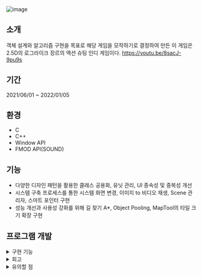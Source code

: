 ![image](https://github.com/songbyhyeok/2022-Enter-the-Gungeon/assets/63230518/05d93696-7c47-43f6-a918-29a135d8b2bf)

## 소개
객체 설계와 알고리즘 구현을 목표로 해당 게임을 모작하기로 결정하여 만든 이 게임은 2.5D의 로그라이크 장르의 액션 슈팅 인디 게임이다.
https://youtu.be/8sacJ-9pu9s

## 기간
2021/06/01 ~ 2022/01/05

## 환경
- C
- C++
- Window API
- FMOD API(SOUND)

## 기능
- 다양한 디자인 패턴을 활용한 클래스 공용화, 유닛 관리, UI 종속성 및 중복성 개선
- 시스템 구축 프로세스를 통한 시스템 화면 변경, 이미지 to 비디오 재생, Scene 관리자, 스마트 포인터 구현
- 성능 개선과 사용성 강화를 위해 길 찾기 A*, Object Pooling, MapTool의 타일 크기 확장 구현

## 프로그램 개발
<details>
<summary>구현 기능</summary>
<div markdown="1">

### 길 찾기 알고리즘 A*
![ASTAR](https://github.com/songbyhyeok/2022-Enter-the-Gungeon/assets/63230518/37735091-8606-4697-8129-2d908cb51c6c)  
Enemy가 Player에게 다가가기 위해 오직 목적지만 탐색하는 A* 적합하다 판단, A* 설계 중 목적지(player 위치)까지 계산 방식인 F = G(시작점 기준 현재 노드까지 비용) + H(현재 노드에서 목적지까지 거리)를 ParentNode(최소 비용으로 계산된 이전 노드들)에 담아 이를 enemy에게 이동 명령 처리와 이동 중 원거리 특성상 유효 사거리에 들어올 경우 이동 중단 명령 처리가 필요하다 판단, 이를 매 프레임마다 enemy 거리(시작점)와 player 거리(도착점)을 구해 a* 수행, 단, 적 유효 사거리일 경우 중단 조건과 매 프레임마다 a* 수행은 성능 이슈로 이어질 것으로 판단하여 player가 이동하지 않는다면 a*는 한 번만 수행하게끔 최적화 개선

### **타일 크기 확장 기능 구현**
![타일 크기 확장 기능 구현](https://github.com/songbyhyeok/2022-Enter-the-Gungeon/assets/63230518/f394ab77-1def-429e-ae45-38a00db75f15)  
맵툴 알고리즘 개발 과정에서 타일 설치 시 임의로 크기를 확장해야 하는 필요성 인식, 구현 시 타일을 드래그하여 설치 시 크기를 어떻게 확장시킬지에 대한 해결책이 필요. 드래그 이후 충돌 시점에서 새 좌표를 통해 타일 크기를 확장하는 방법 도입하여 문제 해결

### 오브젝트 풀링 활용 오버헤드 개선
![오브젝트 풀링 오버헤드 개선](https://github.com/songbyhyeok/2022-Enter-the-Gungeon/assets/63230518/46afc6cb-1145-42e5-a757-0a22ea20fee9)  
초당 소모되는 총알 생성 및 소멸 시 오버헤드 우려, 이는 게임 성능 저하와 게임 몰입 방해로 이어질 것으로 판단, 이는 초당 100여개 이상 즉 100ms 이상 비용 발생,  60프레임 렌더링에서 100ms / 1/60 * 100% = 166%이라는 치명적 성능 저하. 따라서 오브젝트 풀링 기술 도입. 200여개 객체를 미리 생성 후 풀에 저장 이를 풀에서 재활용 처리하며 관리. 도입 결과 166% 성능 저하 최소화 성과 달성

### 추상팩토리 디자인 패턴(유닛 관리)
![추상팩토리](https://github.com/songbyhyeok/2022-Enter-the-Gungeon/assets/63230518/40e5f58d-096c-4f87-a8f9-ce1a1a03dc8d)  
팩토리패턴은 타입 별로 생산할 수 없어, Monster를 구현한 객체들을 타입 별로 생산할 수 있는 추상 팩토리 패턴이 적합 판단, 해당 클래스에 각 타입을 반환 메서드들을 기입하여 상황에 맞게 생산할 수 있게 처리 → ex 제품 추상 팩토리의 메서드 A는 오직 Monster를 상속한 A 객체만 생산

### 싱글톤 디자인패턴
여러 씬에서 메모리 공간에 얽매이지 않고 공용으로 사용할 유틸 클래스들을 어떻게 사용해야 할까 고민, 이를 하나의 전역 메모리에서 사용할 수 있는 싱글톤 디자인패턴을 고려, 하지만 각 유틸마다 타입이 다르기 때문에 하나의 메모리에서 사용하게 할 수 있을지 고민. template(제네릭)할 경우 공용화가 가능할 수 있다 판단 및 시도 결과 여러 씬에서 Sound, Screen, Option 등 여러 클래스를 공용 사용할 수 있게 해결

### Image Video 인트로 구현(비디오 재생 알고리즘)
![오프닝을 재생시키기 위해 여러 장의 그림들을 하나의 이미지에 압축.](https://github.com/songbyhyeok/2022-Enter-the-Gungeon/assets/63230518/f3ef9d4e-d7aa-4d5a-9755-ef6c38750dd3)  
오프닝을 재생시키기 위해 여러 장의 그림들을 하나의 이미지에 압축.

![인트로 재생](https://github.com/songbyhyeok/2022-Enter-the-Gungeon/assets/63230518/11112819-929f-4d35-bc6d-9f3aa9e3dd50)  
winAPI 버전 호환 문제로 video api 사용 불가능, 대안으로 영상을 이미지로 변환하여 출력 방법을 고려, 하지만 수백장 이미지를 어떻게 묶어 재생할 수 있을지 고민, 이를 해결하기 위해 기존 image 클래스에 재생 옵션을 추가한 video 클래스와 제어하기 위한 video controller를 도입하여 프레임 단위로 영상 재생하도록 구현

### GameSceneManager(gameSceneMgr) 성능 개선
![scene](https://github.com/songbyhyeok/2022-Enter-the-Gungeon/assets/63230518/e5d765f8-2c9c-4de7-883d-81cc641f9db2)  
gameSceneMgr에서 관리되는 Scene 외 요소들 낭비되고 있는 것 발견, 이로 인해 게임 Scene의 로딩과 동작 중 성능 저하가 발생할 것으로 판단. CPU Scheduling Algorithm 도입 과정에서 ready, blocked, running 구조화를 접목 후 최적화 시도 결과, 재사용성 가능과 실행 중 씬 외의 자원 낭비 방지, 10% 성능 향상

### 상태 패턴을 활용한 여러 씬에서 UI 버튼 클래스 재사용성 향상
![상태 패턴 활용](https://github.com/songbyhyeok/2022-Enter-the-Gungeon/assets/63230518/c088d6d9-0221-4a7a-9652-18730fdc589e)  
여러 씬들 효율적 관리 고민, 각 씬에서 버튼 클래스를 개별 사용함으로써 코드 중복성 증가 및 유지보수가 떨어짐. 이를 각 상태에 대응할 수 있는 상태 디자인 패턴이 적합 판단 후 접목 후 버튼 관련  코드 최소화 달성, 이를 통해 유지보수성과 생산성 향상

### 해상도 변경 알고리즘
![해상도 변경 1](https://github.com/songbyhyeok/2022-Enter-the-Gungeon/assets/63230518/aa79aa61-a1db-4beb-8b03-fc0b14e46fa3)
![해상도 변경2](https://github.com/songbyhyeok/2022-Enter-the-Gungeon/assets/63230518/6f828bce-29cc-4390-8a2a-cbc3b3b1096a)  
화면 변경 시 픽셀, 비율, 스케일 조정에 대한 필요성 고려, 픽셀에 따른 비율 고려와 조정, 스케일 계산에 대한 문제 발생, 이를 화면에 따른 비율 레퍼런스를 참고하여 계산 공식을 연구, (가로 픽셀 / 가로 비율) * 세로 비율의 계산 결과 토대로 GCD(최대공약수) 알고리즘 사용을 하면 되는 것을 알게됨. 이를 통해 계산, 스케일 계산은 게임 수학 행렬과 스케일 이론을 참고 해상도 * 스케일 비율 계산 사용

### 스마트포인터
Unmanaged 언어 특성상 프로그램 규모가 커짐에 따라 메모리 누수 가능성 고려, 이를 해결하기 위해 스마트포인터 도입, 각 객체 has-a 관계인 포인터 객체가 의존성이 높을 경우 unique_ptr을 사용, 역이라면 shared_ptr를 사용하여 상황을 고려하여 설계

</div>
</details>

<details>
<summary>회고</summary>
<div markdown="1">

### 새로운 출발
수료 이후 부족했던 문법과 문제해결능력을 개선하고 개인 프로젝트를 시작했을 때, 하나의 작품을 스스로 만들 수 있다는 자신감과 개발자란 긍지를 갖고 있었고, 환경 구축부터 공용적인 객체 설계까진 무리없이 진행했다. 

### 과정
하지만 진행 중 다양한 어려움에 부딪히게 되었다. 객체 설계의 한계, 예상치 못한 변수들로 인한 복잡한 문제들. 마치 여러 개의 무거운 추들을 몸에 달고 다니는 듯한 기분이었다. 어찌됐든 앞으로 나아가야만 했고, 가장 먼저 객체 설계부터 개선하기로 결정했다. 하나의 모듈에서 여러 개 역할을 다 수행하다 보니 유지보수가 힘들고, 오류를 찾고 해결하기가 매우 버거웠다. 그래서 관련 서적을 통해 개념을 익히며 리팩토링을 진행하여 새 시스템을 구축하여 해결하였다. 그리고 기능 구현에 대한 이슈들, OS와 상호협력으로 문제를 해결해 나아가야 할 부분들이 대다수였기 때문에, 원론적 기술 분석과 이해 그리고 추론 능력과 응용력을 요구하였다. 아직까지도 기억에 남는 더블버퍼링(화면 출력 기술) 이슈. 분명히 bmp 이미지를 백버퍼에 전달 후 이를 프론트 버퍼에 복사하여 화면에 출력 명령을 내렸는데 그림이 계속 밀리는 현상이 발생하는 문제에 대해 기술 원리를 다시 분석하고 두 버퍼 간의 전달 과정에서 백버퍼와 프론트버퍼의 전달 이후 데이터를 청소하는 것을 빠뜨렸던 점은 아직도 생생하게 기억한다. 그리고 A* 길찾기 알고리즘을 몬스터 객체에 주입하여 플레이어가 목표가 되어 따라가게 하는 요구조건은 실시간으로 움직이는 목표 좌표에 대한 상대 좌표 계산이 필요해서, 상당히 애를 먹기도 했었다.

### 이것만큼은
무언가를 체득하기 위해선 반드시 어렵게 해결해 나가는 과정이 필요하다고 생각한다. 이러한 과정을 통해 객체지향적 사고와 문제 해결 능력에 필요한 분석, 응용, 인내력을 키울 수 있었다. 게임전용 엔진같은 도구를 사용해서 생산성을 높일 수도 있었지만, 뿌리치고 끝까지 개발한 점에 대해서 아직도 정말 잘했다고 생각이 든다.

### 앞으로
첫 언어는 C언어였다. 그래서 뭐 하나를 하더라도 깊게 분석하고 잘못된 점을 개선해 나아가야만 했었고, 이것이 곧 자부심으로 까지 이어졌다. 하지만 이제는 더 다양한 기술을 습득하고 빠른 시간 내에 효율적인 결과를 도출하는 개발자가 되고 싶다. 직업을 시작하게된 계기인 필요한 제품을 만들어내는 창작자로서의 길을 걷고 싶을 뿐이다.
</div>
</details>

<details>
<summary>유의할 점</summary>
<div markdown="1">
  
![227455629-3c952306-5110-4606-9cac-364a09f79ac5](https://user-images.githubusercontent.com/63230518/227720467-91c547af-376a-44fe-a037-3340859dcbcf.png)

이전 커밋 기록 .git 파일 (git Lfs 이슈로 인해 커밋 초기화할 수 밖에 없어 남겨둡니다.)

https://drive.google.com/file/d/1PjhTHGqkLZwO74MkHWBBOHL-_e-vhfge/view?usp=sharing

#### 해당 프로젝트에 넣어야 할 대용량 이미지 파일
![227455619-acb7fa37-25f6-4c93-b5cd-6ead33b6a0e7](https://user-images.githubusercontent.com/63230518/227720465-03f656ad-53cf-438d-83f0-70adcaadf921.png)
https://drive.google.com/file/d/1N_XjV-e7wwBK-BdkCtuTEju2pL8QZwac/view?usp=sharing

사진 속 가리키는 폴더 내부에 붙여 넣으시면 됩니다.
</div>
</details>



